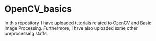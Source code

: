# OpenCV_basics
In this repository, I have uploaded tutorials related to OpenCV and Basic Image Processing.
Furthermore, I have also uploaded some other preprocessing stuffs.
